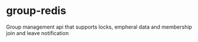 group-redis
===========

Group management api that supports locks, empheral data and membership join and leave notification
